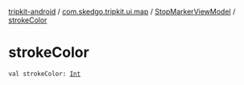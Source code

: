 [tripkit-android](../../index.md) / [com.skedgo.tripkit.ui.map](../index.md) / [StopMarkerViewModel](index.md) / [strokeColor](./stroke-color.md)

# strokeColor

`val strokeColor: `[`Int`](https://kotlinlang.org/api/latest/jvm/stdlib/kotlin/-int/index.html)
